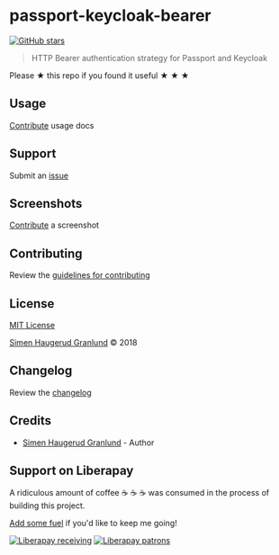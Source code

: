 # passport-keycloak-bearer

[![GitHub stars](https://img.shields.io/github/stars/hgranlund/passport-keycloak-bearer.svg?style=social&label=Stars)](https://github.com/hgranlund/passport-keycloak-bearer)

> HTTP Bearer authentication strategy for Passport and Keycloak

Please ★ this repo if you found it useful ★ ★ ★


## Usage

[Contribute](https://github.com/hgranlund/passport-keycloak-bearer/blob/master/CONTRIBUTING.md) usage docs


## Support

Submit an [issue](https://github.com/hgranlund/passport-keycloak-bearer/issues/new)


## Screenshots

[Contribute](https://github.com/hgranlund/passport-keycloak-bearer/blob/master/CONTRIBUTING.md) a screenshot


## Contributing

Review the [guidelines for contributing](https://github.com/hgranlund/passport-keycloak-bearer/blob/master/CONTRIBUTING.md)


## License

[MIT License](https://github.com/hgranlund/passport-keycloak-bearer/blob/master/LICENSE)

[Simen Haugerud Granlund](https://hgranlund.com) © 2018


## Changelog

Review the [changelog](https://github.com/hgranlund/passport-keycloak-bearer/blob/master/CHANGELOG.md)


## Credits

* [Simen Haugerud Granlund](https://hgranlund.com) - Author


## Support on Liberapay

A ridiculous amount of coffee ☕ ☕ ☕ was consumed in the process of building this project.

[Add some fuel](https://liberapay.com/hgranlund/donate) if you'd like to keep me going!

[![Liberapay receiving](https://img.shields.io/liberapay/receives/hgranlund.svg?style=flat-square)](https://liberapay.com/hgranlund/donate)
[![Liberapay patrons](https://img.shields.io/liberapay/patrons/hgranlund.svg?style=flat-square)](https://liberapay.com/hgranlund/donate)
